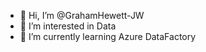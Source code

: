 - 👋 Hi, I’m @GrahamHewett-JW
- 👀 I’m interested in Data
- 🌱 I’m currently learning Azure DataFactory


<!---
GrahamHewett-JW/GrahamHewett-JW is a ✨ special ✨ repository because its `README.md` (this file) appears on your GitHub profile.
You can click the Preview link to take a look at your changes.
--->
